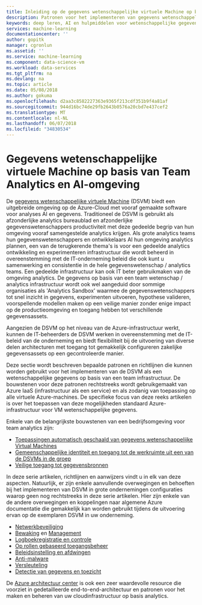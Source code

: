 ```yaml
---
title: Inleiding op de gegevens wetenschappelijke virtuele Machine op basis van Team omgevingen - Azure | Microsoft Docs
description: Patronen voor het implementeren van gegevens wetenschappelijke virtuele machine als teams bedrijfsomgeving.
keywords: deep leren, AI en hulpmiddelen voor wetenschappelijke gegevens, gegevens wetenschappelijke virtuele machine, georuimtelijke analytics, team gegevens wetenschappelijke processen
services: machine-learning
documentationcenter: ''
author: gopitk
manager: cgronlun
ms.assetid: ''
ms.service: machine-learning
ms.component: data-science-vm
ms.workload: data-services
ms.tgt_pltfrm: na
ms.devlang: na
ms.topic: article
ms.date: 05/08/2018
ms.author: gokuma
ms.openlocfilehash: d2aa3c8582227363e9365f213cdf351b9f4a81af
ms.sourcegitcommit: 944d16bc74de29fb2643b0576a20cbd7e437cef2
ms.translationtype: MT
ms.contentlocale: nl-NL
ms.lasthandoff: 06/07/2018
ms.locfileid: "34830534"
---
```

# <a name="data-science-virtual-machine-based-team-analytics-and-ai-environment"></a>Gegevens wetenschappelijke virtuele Machine op basis van Team Analytics en AI-omgeving 
De [gegevens wetenschappelijke virtuele Machine](overview.md) (DSVM) biedt een uitgebreide omgeving op de Azure-Cloud met vooraf gemaakte software voor analyses AI en gegevens. Traditioneel de DSVM is gebruikt als afzonderlijke analytics bureaublad en afzonderlijke gegevenswetenschappers productiviteit met deze gedeelde begrip van hun omgeving vooraf samengestelde analytics krijgen. Als grote analytics teams hun gegevenswetenschappers en ontwikkelaars AI hun omgeving analytics plannen, een van de terugkerende thema's is voor een gedeelde analytics ontwikkeling en experimenteren infrastructuur die wordt beheerd in overeenstemming met de IT-onderneming beleid die ook kunt u samenwerking en consistentie in de hele gegevenswetenschap / analytics teams. Een gedeelde infrastructuur kan ook IT beter gebruikmaken van de omgeving analytics. De gegevens op basis van een team wetenschap / analytics infrastructuur wordt ook wel aangeduid door sommige organisaties als 'Analytics Sandbox' waarmee de gegevenswetenschappers tot snel inzicht in gegevens, experimenten uitvoeren, hypothese valideren, voorspellende modellen maken op een veilige manier zonder enige impact op de productieomgeving en toegang hebben tot verschillende gegevensassets. 

Aangezien de DSVM op het niveau van de Azure-infrastructuur werkt, kunnen de IT-beheerders de DSVM werken in overeenstemming met de IT-beleid van de onderneming en biedt flexibiliteit bij de uitvoering van diverse delen architecturen met toegang tot gemakkelijk configureren zakelijke gegevensassets op een gecontroleerde manier. 

Deze sectie wordt beschreven bepaalde patronen en richtlijnen die kunnen worden gebruikt voor het implementeren van de DSVM als een wetenschappelijke gegevens op basis van een team infrastructuur.  De bouwstenen voor deze patronen rechtstreeks wordt gebruikgemaakt van Azure IaaS (infrastructuur als een service) en als zodanig van toepassing op alle virtuele Azure-machines. De specifieke focus van deze reeks artikelen is over het toepassen van deze mogelijkheden standaard Azure-infrastructuur voor VM wetenschappelijke gegevens. 

Enkele van de belangrijkste bouwstenen van een bedrijfsomgeving voor team analytics zijn:

* [Toepassingen automatisch geschaald van gegevens wetenschappelijke Virtual Machines](dsvm-pools.md)
* [Gemeenschappelijke identiteit en toegang tot de werkruimte uit een van de DSVMs in de groep](dsvm-common-identity.md)
* [Veilige toegang tot gegevensbronnen](dsvm-secure-access-keys.md)


In deze serie artikelen, richtlijnen en aanwijzers vindt u in elk van deze aspecten. Natuurlijk, er zijn enkele aanvullende overwegingen en behoeften bij het implementeren van DSVM in grote ondernemingen configuraties waarop geen nog rechtstreeks in deze serie artikelen. Hier zijn enkele van de andere overwegingen en koppelingen naar algemene Azure documentatie die gemakkelijk kan worden gebruikt tijdens de uitvoering ervan op de exemplaren DSVM in uw onderneming. 

* [Netwerkbeveiliging](https://docs.microsoft.com/azure/security/azure-network-security)
* [Bewaking](https://docs.microsoft.com/azure/virtual-machines/windows/monitor) en [Management](https://docs.microsoft.com/azure/virtual-machines/windows/maintenance-and-updates)
* [Logboekregistratie en controle](https://docs.microsoft.com/azure/security/azure-log-audit)
* [Op rollen gebaseerd toegangsbeheer](https://docs.microsoft.com/azure/role-based-access-control/overview)
* [Beleidsinstelling en afdwingen](https://docs.microsoft.com/azure/azure-policy/azure-policy-introduction)
* [Anti-malware](https://docs.microsoft.com/azure/security/azure-security-antimalware)
* [Versleuteling](https://docs.microsoft.com/azure/virtual-machines/windows/encrypt-disks)
* [Detectie van gegevens en toezicht](https://docs.microsoft.com/azure/data-catalog/)

De [Azure architectuur center](https://docs.microsoft.com/en-us/azure/architecture/) is ook een zeer waardevolle resource die voorziet in gedetailleerde end-to-end-architectuur en patronen voor het maken en beheren van uw cloudinfrastructuur op basis analytics. 
